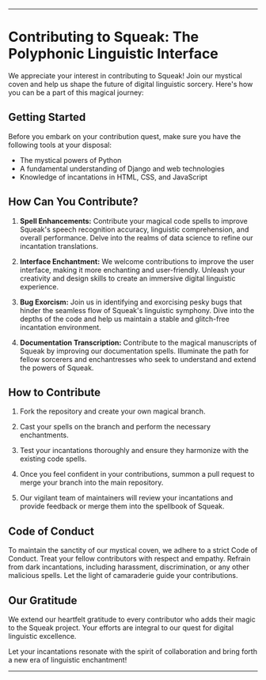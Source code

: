 
---

# Contributing to Squeak: The Polyphonic Linguistic Interface

We appreciate your interest in contributing to Squeak! Join our mystical coven and help us shape the future of digital linguistic sorcery. Here's how you can be a part of this magical journey:

## Getting Started

Before you embark on your contribution quest, make sure you have the following tools at your disposal:

- The mystical powers of Python
- A fundamental understanding of Django and web technologies
- Knowledge of incantations in HTML, CSS, and JavaScript

## How Can You Contribute?

1. **Spell Enhancements:** Contribute your magical code spells to improve Squeak's speech recognition accuracy, linguistic comprehension, and overall performance. Delve into the realms of data science to refine our incantation translations.

2. **Interface Enchantment:** We welcome contributions to improve the user interface, making it more enchanting and user-friendly. Unleash your creativity and design skills to create an immersive digital linguistic experience.

3. **Bug Exorcism:** Join us in identifying and exorcising pesky bugs that hinder the seamless flow of Squeak's linguistic symphony. Dive into the depths of the code and help us maintain a stable and glitch-free incantation environment.

4. **Documentation Transcription:** Contribute to the magical manuscripts of Squeak by improving our documentation spells. Illuminate the path for fellow sorcerers and enchantresses who seek to understand and extend the powers of Squeak.

## How to Contribute

1. Fork the repository and create your own magical branch.

2. Cast your spells on the branch and perform the necessary enchantments.

3. Test your incantations thoroughly and ensure they harmonize with the existing code spells.

4. Once you feel confident in your contributions, summon a pull request to merge your branch into the main repository.

5. Our vigilant team of maintainers will review your incantations and provide feedback or merge them into the spellbook of Squeak.

## Code of Conduct

To maintain the sanctity of our mystical coven, we adhere to a strict Code of Conduct. Treat your fellow contributors with respect and empathy. Refrain from dark incantations, including harassment, discrimination, or any other malicious spells. Let the light of camaraderie guide your contributions.

## Our Gratitude

We extend our heartfelt gratitude to every contributor who adds their magic to the Squeak project. Your efforts are integral to our quest for digital linguistic excellence.

Let your incantations resonate with the spirit of collaboration and bring forth a new era of linguistic enchantment!

---
